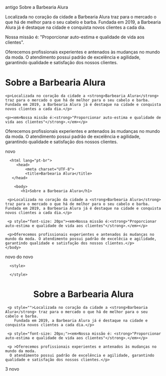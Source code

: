 antigo
Sobre a Barbearia Alura

Localizada no coração da cidade a Barbearia Alura traz para o mercado o que há de melhor para o seu cabelo e barba. Fundada em 2019, a Barbearia Alura já é destaque na cidade e conquista novos clientes a cada dia.

Nossa missão é: "Proporcionar auto-estima e qualidade de vida aos clientes".

Oferecemos profissionais experientes e antenados às mudanças no mundo da moda. O atendimento possui padrão de excelência e agilidade, garantindo qualidade e satisfação dos nossos clientes.
<!DOCTYPE html>
<html>
<meta charset="UTF-8">
    <h1>Sobre a Barbearia Alura</h1>

    <p>Localizada no coração da cidade a <strong>Barbearia Alura</strong> traz para o mercado o que há de melhor para o seu cabelo e barba. Fundada em 2019, a Barbearia Alura já é destaque na cidade e conquista novos clientes a cada dia.</p>

    <p><em>Nossa missão é:<strong>"Proporcionar auto-estima e qualidade de vida aos clientes"</strong>.</em></p>
   Oferecemos profissionais experientes e antenados às mudanças no mundo da moda. O atendimento possui padrão de excelência e agilidade, garantindo qualidade e satisfação dos nossos clientes.</p> 
 </html>
 
 
 
 
 
 
 
 
 novo
<!DOCTYPE html>
      <html lang="pt-br">
         <head>
             <meta charset="UTF-8">
             <title>Barbearia Alura</title>
       </head>

       	<body>
       	   <h1>Sobre a Barbearia Alura</h1>

     <p>Localizada no coração da cidade a <strong>Barbearia Alura</strong> traz para o mercado o que há de melhor para o seu cabelo e barba. Fundada em 2019, a Barbearia Alura já é destaque na cidade e conquista novos clientes a cada dia.</p>

     <p style="font-size: 20px"><em>Nossa missão é:<strong>"Proporcionar auto-estima e qualidade de vida aos clientes"</strong>.</em></p>
 
     <p>Oferecemos profissionais experientes e antenados ás mudanças no mundo da moda. O atendimento possui padrão de excelêcia e agilidade, garantindo qualidade e satisfação dos nossos clientes.</p>
    </body>
   </html>





novo do novo
<!DOCTYPE html>
<html lang="pt-br">
  <head>
    <meta charset="UTF-8">
    <title>Barbearia Alura</title>
    <link rel="stylesheet" href="style.css"
 
      <style>
         
      </style>
   </head>

   <body>

   <h1 style="text-align: center;background #CCCCCC ">Sobre a Barbearia Alura</h1>
    
     <p style="">Localizada no coração da cidade a <strong>Barbearia Alura</strong> traz para o mercado o que há de melhor para o seu cabelo e barba.
        Fundada em 2019, a Barbearia Alura já é destaque na cidade e conquista novos clientes a cada dia.</p>

     <p style="font-size: 20px;"><em>Nossa missão é: <strong>"Proporcionar auto-estima e qualidade de vida aos clientes"</strong>.</em></p>

     <p >Oferecemos profissionais experientes e antenados às mudanças no mundo da moda.
      O atendimento possui padrão de excelência e agilidade, garantindo qualidade e satisfação dos nossos clientes.</p>
   </body>
</html> 






3 novo


<!DOCTYPE html>
<html lang="pt-br">
<head>
    <meta charset="UTF-8">
    <title>Barbearia Alura</title>
    <link rel="stylesheet" href="style.css">
    <style>
    
    </style>
</head>

<body>
     <h1 style="text-align: center;">Sobre a Barbearia Alura</h1>

     <p>Localizada no coração da cidade a <strong>Barbearia Alura</strong> traz para o mercado o que há de melhor para o seu cabelo e barba. Fundada em 2019, a Barbearia Alura já é destaque na cidade e conquista novos clientes a cada dia.</p>

     <p style="font-size: 20px;"> <em>Nossa missão é: <strong>"Proporcionar auto-estima e qualidade de vida aos clientes</strong>".</em></p>

     <p>Oferecemos profissionais experientes e antenados às mudanças no mundo da moda. O atendimento possui padrão de excelência e agilidade, garantindo qualidade e satisfação dos nossos clientes.</p>
</body>
</html>





style.css

p {
   text-align: center
}

4
<!DOCTYPE html>
<html lang="pt-br">
<head>
    <meta charset="UTF-8">
    <title>Barbearia Alura</title>
    <link rel="stylesheet" href="style.css">
    <style>
        p{
            text-align: center
        }
    
    </style>
     
</head>
<body>
     <h1 style="text-align: center;background: #CCCCCC">Sobre a Barbearia Alura</h1>

     <p>Localizada no coração da cidade a <strong>Barbearia Alura</strong> traz para o mercado o que há de melhor para o seu cabelo e barba. Fundada em 2019, a Barbearia Alura já é destaque na cidade e conquista novos clientes a cada dia.</p>

     <p style="font-size: 20px;"> <em>Nossa missão é: <strong>"Proporcionar auto-estima e qualidade de vida aos clientes</strong>".</em></p>

     <p>Oferecemos profissionais experientes e antenados às mudanças no mundo da moda. O atendimento possui padrão de excelência e agilidade, garantindo qualidade e satisfação dos nossos clientes.</p>
</body>
</html>
style.css
body {
   text-align: center;
  }

p {
   background: #CCCCCC
} 
